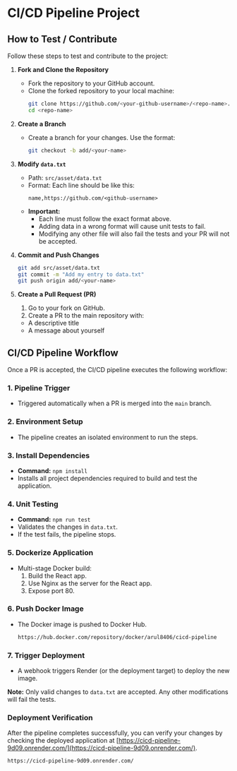 # CI/CD Pipeline Project 

## How to Test / Contribute

Follow these steps to test and contribute to the project:

1. **Fork and Clone the Repository**  
   - Fork the repository to your GitHub account.  
   - Clone the forked repository to your local machine:
     ```bash
     git clone https://github.com/<your-github-username>/<repo-name>.git
     cd <repo-name>
     ```

2. **Create a Branch**  
   - Create a branch for your changes. Use the format:
     ```bash
     git checkout -b add/<your-name>
     ```

3. **Modify `data.txt`**  
   - Path: `src/asset/data.txt`  
   - Format: Each line should be like this:
     ```
     name,https://github.com/<github-username>
     ```
   - **Important:**  
     - Each line must follow the exact format above.  
     - Adding data in a wrong format will cause unit tests to fail.  
     - Modifying any other file will also fail the tests and your PR will not be accepted.

4. **Commit and Push Changes**  
   ```bash
   git add src/asset/data.txt
   git commit -m "Add my entry to data.txt"
   git push origin add/<your-name>
    ```
5. **Create a Pull Request (PR)**
   1. Go to your fork on GitHub.
   2. Create a PR to the main repository with:  
   - A descriptive title  
   - A message about yourself


## CI/CD Pipeline Workflow

Once a PR is accepted, the CI/CD pipeline executes the following workflow:

### 1. Pipeline Trigger
- Triggered automatically when a PR is merged into the `main` branch.

### 2. Environment Setup
- The pipeline creates an isolated environment to run the steps.

### 3. Install Dependencies
- **Command:** `npm install`  
- Installs all project dependencies required to build and test the application.

### 4. Unit Testing
- **Command:** `npm run test`  
- Validates the changes in `data.txt`.  
- If the test fails, the pipeline stops.

### 5. Dockerize Application
- Multi-stage Docker build:  
  1. Build the React app.  
  2. Use Nginx as the server for the React app.  
  3. Expose port 80.


### 6. Push Docker Image
- The Docker image is pushed to Docker Hub.
  ```bash
  https://hub.docker.com/repository/docker/arul8406/cicd-pipeline
  ```

### 7. Trigger Deployment
- A webhook triggers Render (or the deployment target) to deploy the new image.

**Note:** Only valid changes to `data.txt` are accepted. Any other modifications will fail the tests.

### Deployment Verification

After the pipeline completes successfully, you can verify your changes by checking the deployed application at [https://cicd-pipeline-9d09.onrender.com/](https://cicd-pipeline-9d09.onrender.com/).

```
https://cicd-pipeline-9d09.onrender.com/
```
